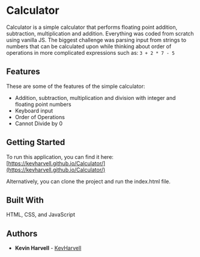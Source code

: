 # Calculator

Calculator is a simple calculator that performs floating point addition, subtraction, multiplication and addition. Everything was coded from scratch using vanilla JS. The biggest challenge was parsing input from strings to numbers that can be calculated upon while thinking about order of operations in more complicated expressions such as: `3 + 2 * 7 - 5`

## Features
These are some of the features of the simple calculator:
* Addition, subtraction, multiplication and division with integer and floating point numbers
* Keyboard input
* Order of Operations
* Cannot Divide by 0


## Getting Started

To run this application, you can find it here: [https://kevharvell.github.io/Calculator/](https://kevharvell.github.io/Calculator/)

Alternatively, you can clone the project and run the index.html file.

## Built With

HTML, CSS, and JavaScript

## Authors

* **Kevin Harvell** - [KevHarvell](https://github.com/kevharvell)
